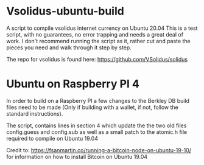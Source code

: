 # Vsolidus-ubuntu-build
A script to compile vsolidus internet currency on Ubuntu 20.04
This is a test script, with no guarantees, no error trapping and needs a great deal of work. I don't recommend running the script as it, rather cut and paste
the pieces you need and walk through it step by step.

The repo for vsolidus is found here: https://github.com/VSolidus/solidus

# Ubuntu on Raspberry PI 4

In order to build on a Raspberry PI a few changes to the Berkley DB build files need to be made (Only if building with a wallet, if not, follow the standard instructions).

The script, contains lines in section 4 which update the the two old files config.guess and config.sub as well as a small patch to the atomic.h file required to compile on Ubuntu 19.04 

Credit to: https://fsanmartin.co/running-a-bitcoin-node-on-ubuntu-19-10/ for information on how to install Bitcoin on Ubuntu 19.04


